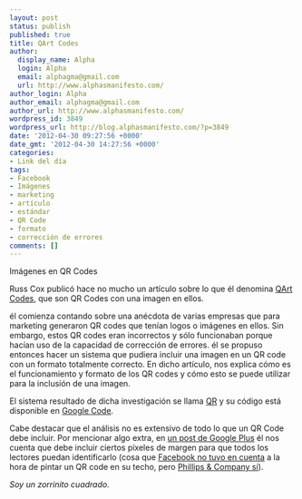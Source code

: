```yaml
---
layout: post
status: publish
published: true
title: QArt Codes
author:
  display_name: Alpha
  login: Alpha
  email: alphagma@gmail.com
  url: http://www.alphasmanifesto.com/
author_login: Alpha
author_email: alphagma@gmail.com
author_url: http://www.alphasmanifesto.com/
wordpress_id: 3849
wordpress_url: http://blog.alphasmanifesto.com/?p=3849
date: '2012-04-30 09:27:56 +0000'
date_gmt: '2012-04-30 14:27:56 +0000'
categories:
- Link del día
tags:
- Facebook
- Imágenes
- marketing
- artículo
- estándar
- QR Code
- formato
- corrección de errores
comments: []
---
```

Imágenes en QR Codes


Russ Cox publicó hace no mucho un artículo sobre lo que él denomina <a href="http://research.swtch.com/qart">QArt Codes</a>, que son QR Codes con una imagen en ellos.

él comienza contando sobre una anécdota de varias empresas que para marketing generaron QR codes que tenían logos o imágenes en ellos. Sin embargo, estos QR codes eran incorrectos y sólo funcionaban porque hacían uso de la capacidad de corrección de errores. él se propuso entonces hacer un sistema que pudiera incluir una imagen en un QR code con un formato totalmente correcto. En dicho artículo, nos explica cómo es el funcionamiento y formato de los QR codes y cómo esto se puede utilizar para la inclusión de una imagen.

El sistema resultado de dicha investigación se llama <a href="http://research.swtch.com/qr/draw">QR</a> y su código está disponible en <a href="http://code.google.com/p/rsc/source/browse/qr">Google Code</a>.

Cabe destacar que el análisis no es extensivo de todo lo que un QR Code debe incluir. Por mencionar algo extra, en <a href="https://plus.google.com/116810148281701144465/posts/BCJf9CHEqBP">un post de Google Plus</a> él nos cuenta que debe incluir ciertos píxeles de margen para que todos los lectores puedan identificarlo (cosa que <a href="http://www.geekosystem.com/facebook-roof-qr-code/">Facebook no tuvo en cuenta</a> a la hora de pintar un QR code en su techo, pero <a href="http://www.brandchannel.com/home/post/QR-Marketing-Google-Maps.aspx">Phillips &amp; Company sí</a>).

_Soy un zorrinito cuadrado._
